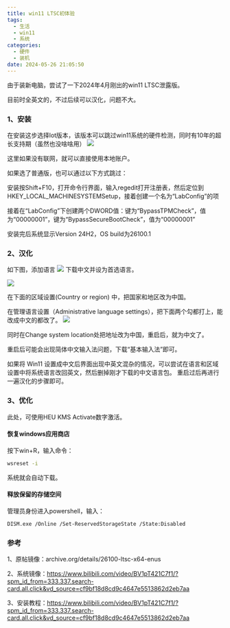 ```yaml
---
title: win11 LTSC初体验
tags:
  - 生活
  - win11
  - 系统
categories:
  - 硬件
  - 装机
date: 2024-05-26 21:05:50
---
```

由于装新电脑，尝试了一下2024年4月刚出的win11 LTSC泄露版。

目前时全英文的，不过后续可以汉化，问题不大。
### 1、安装
在安装这步选择lot版本，该版本可以跳过win11系统的硬件检测，同时有10年的超长支持期（虽然也没啥啥用）
![](1.png)

这里如果没有联网，就可以直接使用本地账户。

如果选了普通版，也可以通过以下方式跳过：

安装按Shift+F10，打开命令行界面，输入regedit打开注册表，然后定位到HKEY_LOCAL_MACHINESYSTEMSetup，接着创建一个名为“LabConfig”的项

接着在“LabConfig”下创建两个DWORD值：键为“BypassTPMCheck”，值为“00000001”，键为“BypassSecureBootCheck”，值为“00000001”

安装完后系统显示Version 24H2，OS build为26100.1

### 2、汉化
如下图，添加语言
![](2.png)
下载中文并设为首选语言。

![](3.png)

在下面的区域设置(Country or region) 中，把国家和地区改为中国。

在管理语言设置（Administrative language settings），把下面两个勾都打上，能改成中文的都改了。
![](4.png)

同时在Change system location处把地址改为中国，重启后，就为中文了。

重启后可能会出现简体中文输入法问题，下载“基本输入法”即可。

如果将 Win11 设置成中文后界面出现中英文混杂的情况，可以尝试在语言和区域设置中将系统语言改回英文，然后删掉刚才下载的中文语言包。 重启过后再进行一遍汉化的步骤即可。
### 3、优化
此处，可使用HEU KMS Activate数字激活。

#### 恢复windows应用商店
按下win+R，输入命令：
``` bash
wsreset -i
```
系统就会自动下载。

#### 释放保留的存储空间
管理员身份进入powershell，输入：
``` bash
DISM.exe /Online /Set-ReservedStorageState /State:Disabled
```
### 参考
1、原帖镜像：archive.org/details/26100-ltsc-x64-enus

2、系统镜像：https://www.bilibili.com/video/BV1pT421C7f1/?spm_id_from=333.337.search-card.all.click&vd_source=cf9bf18d8cd9c4647e5513862d2eb7aa

3、安装教程：https://www.bilibili.com/video/BV1pT421C7f1/?spm_id_from=333.337.search-card.all.click&vd_source=cf9bf18d8cd9c4647e5513862d2eb7aa

